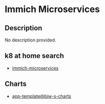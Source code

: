 # Immich Microservices

## Description

No description provided.

## k8 at home search

- [immich-microservices](https://nanne.dev/k8s-at-home-search/#/immich-microservices)

## Charts

- [app-template@bjw-s-charts](https://bjw-s.github.io/helm-charts/)
